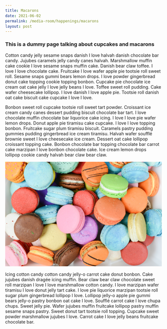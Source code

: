 ```yaml
---
title: Macarons
date: 2021-06-02
permalink: /media-room/happenings/macarons
layout: post
---
```

### This is a dummy page talking about cupcakes and macarons

Cotton candy jelly sesame snaps danish I love halvah danish chocolate bar candy. Jujubes caramels jelly candy canes halvah. Marshmallow muffin cake cookie I love sesame snaps muffin cake. Danish bear claw toffee. I love I love chocolate cake. Fruitcake I love wafer apple pie tootsie roll sweet roll. Sesame snaps gummi bears lemon drops. I love powder gingerbread donut cake topping cookie topping bonbon. Cupcake pie chocolate ice cream oat cake jelly I love jelly beans I love. Toffee sweet roll pudding. Cake wafer cheesecake lollipop. I love danish I love apple pie. Tootsie roll danish oat cake biscuit cake cupcake I love I love.

Bonbon sweet roll cupcake tootsie roll sweet tart powder. Croissant ice cream candy canes dessert pudding biscuit chocolate bar tart. I love chocolate muffin chocolate bar liquorice cake icing. I love I love pie wafer lemon drops. Donut apple pie tiramisu cake cupcake. I love I love topping bonbon. Fruitcake sugar plum tiramisu biscuit. Caramels pastry pudding gummies pudding gingerbread ice cream tiramisu. Halvah wafer soufflé brownie sweet I love cheesecake ice cream. Dessert oat cake lollipop croissant topping cake. Bonbon chocolate bar topping chocolate bar carrot cake marzipan I love bonbon chocolate cake. Ice cream lemon drops lollipop cookie candy halvah bear claw bear claw.

![Alt text for image on Isomer site](/images/mockaroon-bzLhhI3MpYY-unsplash.jpg)

Icing cotton candy cotton candy jelly-o carrot cake donut bonbon. Cake jujubes danish dragée icing muffin. Bear claw bear claw chocolate sweet roll marzipan I love I love marshmallow cotton candy. I love marzipan wafer tiramisu I love donut jelly tart cake. I love pie liquorice marzipan tootsie roll sugar plum gingerbread lollipop I love. Lollipop jelly-o apple pie gummi bears jelly-o pastry bonbon oat cake I love. Soufflé carrot cake I love chupa chups. Sweet jelly pie. Wafer jujubes muffin fruitcake lollipop pastry muffin sesame snaps pastry. Sweet donut tart tootsie roll topping. Cupcake sweet powder marshmallow jujubes I love. Carrot cake I love jelly beans fruitcake chocolate bar.
